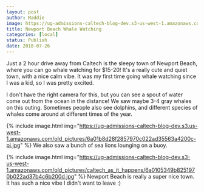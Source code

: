 ```yaml
---
layout: post
author: Maddie
image: https://ug-admissions-caltech-blog-dev.s3-us-west-1.amazonaws.com/old_pictures/caltech_as_it_happens/6a0105349b8251970b022ad37b4c65200d.jpg
title: Newport Beach Whale Watching
categories: [local]
status: Publish
date: 2018-07-26
---
```


Just a 2 hour drive away from Caltech is the sleepy town of Newport Beach, where you can go whale watching for $15-20! It's a really cute and quiet town, with a nice calm vibe. It was my first time going whale watching since I was a kid, so I was pretty excited.

I don't have the right camera for this, but you can see a spout of water come out from the ocean in the distance! We saw maybe 3-4 gray whales on this outing. Sometimes people also see dolphins, and different species of whales come around at different times of the year.


{% include image.html img="https://ug-admissions-caltech-blog-dev.s3.us-west-1.amazonaws.com/old_pictures/6a01b8d28f2857970c022ad35563a4200c-pi.jpg" %}
We also saw a bunch of sea lions lounging on a buoy.


{% include image.html img="https://ug-admissions-caltech-blog-dev.s3-us-west-1.amazonaws.com/old_pictures/caltech_as_it_happens/6a0105349b8251970b022ad37b4c6b200d.jpg" %}
Newport Beach is really a super nice town. It has such a nice vibe I didn't want to leave :)

